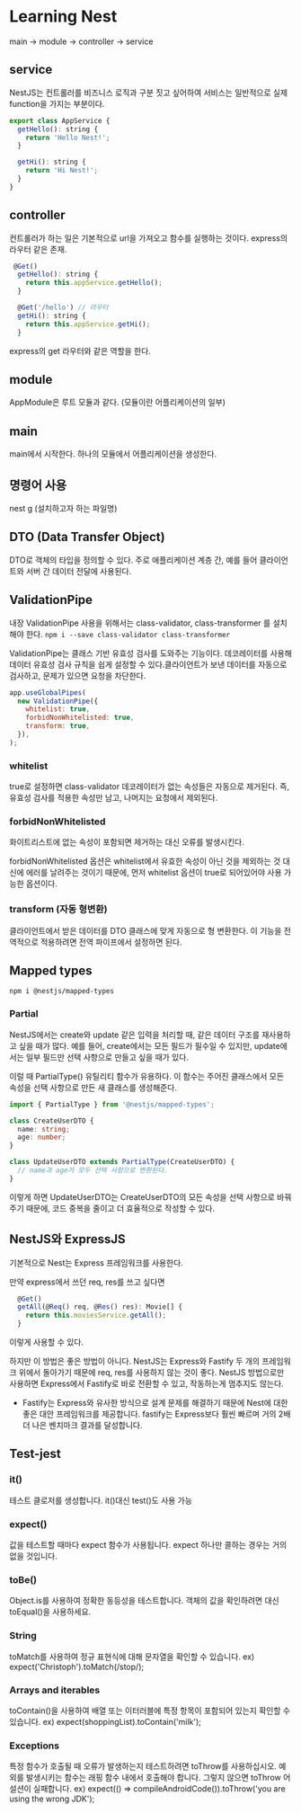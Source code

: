 # Learning Nest

main -> module -> controller -> service

## service

NestJS는 컨트롤러를 비즈니스 로직과 구분 짓고 싶어하여 서비스는 일반적으로 실제 function을 가지는 부분이다.

```js
export class AppService {
  getHello(): string {
    return 'Hello Nest!';
  }

  getHi(): string {
    return 'Hi Nest!';
  }
}
```

## controller

컨트롤러가 하는 일은 기본적으로 url을 가져오고 함수를 실행하는 것이다. express의 라우터 같은 존재.

```js
 @Get()
  getHello(): string {
    return this.appService.getHello();
  }

  @Get('/hello') // 라우터
  getHi(): string {
    return this.appService.getHi();
  }
```

express의 get 라우터와 같은 역할을 한다.

## module

AppModule은 루트 모듈과 같다. (모듈이란 어플리케이션의 일부)

## main

main에서 시작한다. 하나의 모듈에서 어플리케이션을 생성한다.

## 명령어 사용

nest g (설치하고자 하는 파일명)

## DTO (Data Transfer Object)

DTO로 객체의 타입을 정의할 수 있다. 주로 애플리케이션 계층 간, 예를 들어 클라이언트와 서버 간 데이터 전달에 사용된다.

## ValidationPipe

내장 ValidationPipe 사용을 위해서는 class-validator, class-transformer 를 설치해야 한다.
`npm i --save class-validator class-transformer`

ValidationPipe는 클래스 기반 유효성 검사를 도와주는 기능이다.
데코레이터를 사용해 데이터 유효성 검사 규칙을 쉽게 설정할 수 있다.클라이언트가 보낸 데이터를 자동으로 검사하고, 문제가 있으면 요청을 차단한다.

```js
app.useGlobalPipes(
  new ValidationPipe({
    whitelist: true,
    forbidNonWhitelisted: true,
    transform: true,
  }),
);
```

### whitelist

true로 설정하면 class-validator 데코레이터가 없는 속성들은 자동으로 제거된다.
즉, 유효성 검사를 적용한 속성만 남고, 나머지는 요청에서 제외된다.

### forbidNonWhitelisted

화이트리스트에 없는 속성이 포함되면 제거하는 대신 오류를 발생시킨다.

forbidNonWhitelisted 옵션은 whitelist에서 유효한 속성이 아닌 것을 제외하는 것 대신에 에러를 날려주는 것이기 때문에, 먼저 whitelist 옵션이 true로 되어있어야 사용 가능한 옵션이다.

### transform (자동 형변환)

클라이언트에서 받은 데이터를 DTO 클래스에 맞게 자동으로 형 변환한다.
이 기능을 전역적으로 적용하려면 전역 파이프에서 설정하면 된다.

## Mapped types

`npm i @nestjs/mapped-types`

### Partial

NestJS에서는 create와 update 같은 입력을 처리할 때, 같은 데이터 구조를 재사용하고 싶을 때가 많다. 예를 들어, create에서는 모든 필드가 필수일 수 있지만, update에서는 일부 필드만 선택 사항으로 만들고 싶을 때가 있다.

이럴 때 PartialType() 유틸리티 함수가 유용하다. 이 함수는 주어진 클래스에서 모든 속성을 선택 사항으로 만든 새 클래스를 생성해준다.

```ts
import { PartialType } from '@nestjs/mapped-types';

class CreateUserDTO {
  name: string;
  age: number;
}

class UpdateUserDTO extends PartialType(CreateUserDTO) {
  // name과 age가 모두 선택 사항으로 변환된다.
}
```

이렇게 하면 UpdateUserDTO는 CreateUserDTO의 모든 속성을 선택 사항으로 바꿔주기 때문에, 코드 중복을 줄이고 더 효율적으로 작성할 수 있다.

## NestJS와 ExpressJS

기본적으로 Nest는 Express 프레임워크를 사용한다.

만약 express에서 쓰던 req, res를 쓰고 싶다면

```ts
  @Get()
  getAll(@Req() req, @Res() res): Movie[] {
    return this.moviesService.getAll();
  }
```

이렇게 사용할 수 있다.

하지만 이 방법은 좋은 방법이 아니다. NestJS는 Express와 Fastify 두 개의 프레임워크 위에서 돌아가기 때문에 req, res를 사용하지 않는 것이 좋다. NestJS 방법으로만 사용하면 Express에서 Fastify로 바로 전환할 수 있고, 작동하는게 멈추지도 않는다.

- Fastify는 Express와 유사한 방식으로 설계 문제를 해결하기 때문에 Nest에 대한 좋은 대안 프레임워크를 제공합니다. fastify는 Express보다 훨씬 빠르며 거의 2배 더 나은 벤치마크 결과를 달성합니다.

## Test-jest

### it()

테스트 클로저를 생성합니다.
it()대신 test()도 사용 가능

### expect()

값을 테스트할 때마다 expect 함수가 사용됩니다. expect 하나만 콜하는 경우는 거의 없을 것입니다.

### toBe()

Object.is를 사용하여 정확한 동등성을 테스트합니다. 객체의 값을 확인하려면 대신 toEqual()을 사용하세요.

### String

toMatch를 사용하여 정규 표현식에 대해 문자열을 확인할 수 있습니다.
ex) expect('Christoph').toMatch(/stop/);

### Arrays and iterables

toContain()을 사용하여 배열 또는 이터러블에 특정 항목이 포함되어 있는지 확인할 수 있습니다.
ex) expect(shoppingList).toContain('milk');

### Exceptions

특정 함수가 호출될 때 오류가 발생하는지 테스트하려면 toThrow를 사용하십시오.
예외를 발생시키는 함수는 래핑 함수 내에서 호출해야 합니다. 그렇지 않으면 toThrow 어설션이 실패합니다.
ex) expect(() => compileAndroidCode()).toThrow('you are using the wrong JDK');

